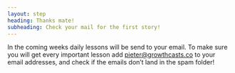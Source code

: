 ```yaml
---
layout: step
heading: Thanks mate!
subheading: Check your mail for the first story!
---
```


In the coming weeks daily lessons will be send to your email. To make sure you will get every important lesson <span class="c--secondary t--bold">add pieter@growthcasts.co</span> to your email addresses, and <span class="c--secondary t--bold">check if the emails don’t land in the spam folder!</span>
